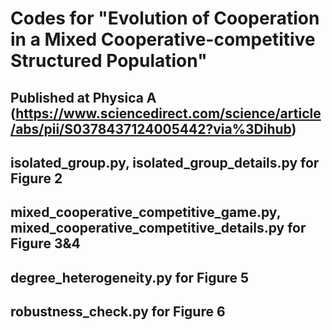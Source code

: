 # Codes for "Evolution of Cooperation in a Mixed Cooperative-competitive Structured Population"

## Published at Physica A (https://www.sciencedirect.com/science/article/abs/pii/S0378437124005442?via%3Dihub)

## isolated_group.py, isolated_group_details.py for Figure 2

## mixed_cooperative_competitive_game.py, mixed_cooperative_competitive_details.py for Figure 3&4

## degree_heterogeneity.py for Figure 5

## robustness_check.py for Figure 6
